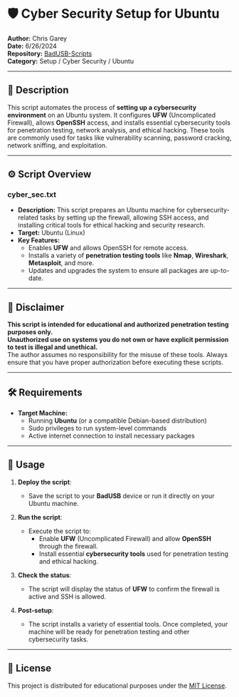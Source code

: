 # 🛡️ Cyber Security Setup for Ubuntu

**Author:** Chris Garey  
**Date:** 6/26/2024  
**Repository:** [BadUSB-Scripts](https://github.com/cgarey2014/BadUSB-Scripts)  
**Category:** Setup / Cyber Security / Ubuntu

---

## 📜 Description

This script automates the process of **setting up a cybersecurity environment** on an Ubuntu system. It configures **UFW** (Uncomplicated Firewall), allows **OpenSSH** access, and installs essential cybersecurity tools for penetration testing, network analysis, and ethical hacking. These tools are commonly used for tasks like vulnerability scanning, password cracking, network sniffing, and exploitation.

---

## ⚙️ Script Overview

### **cyber_sec.txt**
   - **Description:** This script prepares an Ubuntu machine for cybersecurity-related tasks by setting up the firewall, allowing SSH access, and installing critical tools for ethical hacking and security research.
   - **Target:** Ubuntu (Linux)
   - **Key Features:**
     - Enables **UFW** and allows OpenSSH for remote access.
     - Installs a variety of **penetration testing tools** like **Nmap**, **Wireshark**, **Metasploit**, and more.
     - Updates and upgrades the system to ensure all packages are up-to-date.

---

## 🚨 Disclaimer

**This script is intended for educational and authorized penetration testing purposes only.**  
**Unauthorized use on systems you do not own or have explicit permission to test is illegal and unethical.**  
The author assumes no responsibility for the misuse of these tools. Always ensure that you have proper authorization before executing these scripts.

---

## 🛠️ Requirements

- **Target Machine:**
  - Running **Ubuntu** (or a compatible Debian-based distribution)
  - Sudo privileges to run system-level commands
  - Active internet connection to install necessary packages

---

## 🧠 Usage

1. **Deploy the script**:
   - Save the script to your **BadUSB** device or run it directly on your Ubuntu machine.

2. **Run the script**:
   - Execute the script to:
     - Enable **UFW** (Uncomplicated Firewall) and allow **OpenSSH** through the firewall.
     - Install essential **cybersecurity tools** used for penetration testing and ethical hacking.

3. **Check the status**:
   - The script will display the status of **UFW** to confirm the firewall is active and SSH is allowed.

4. **Post-setup**:
   - The script installs a variety of essential tools. Once completed, your machine will be ready for penetration testing and other cybersecurity tasks.

---

## 📌 License

This project is distributed for educational purposes under the [MIT License](https://opensource.org/licenses/MIT).


